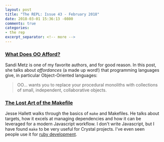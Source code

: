 ```yaml
---
layout: post
title: "The REPL: Issue 43 - February 2018"
date: 2018-03-01 15:36:13 -0800
comments: true
categories:
- the rep
excerpt_separator: <!-- more -->
---
```


### [What Does OO Afford?][oo]

Sandi Metz is one of my favorite authors, and for good reason. In this post, she talks about *affordances* (a made up word!) that programming languages give, in particular Object-Oriented languages:

> OO... wants you to replace your procedural monoliths with collections of small, independent, collaborative objects.

### [The Lost Art of the Makefile][makefile]

Jesse Hallett walks through the basics of `make` and Makefiles. He talks about targets, how it excels at managing dependencies and how it can be leveraged for a modern Javascript workflow. I don't write Javascript, but I have found `make` to be very useful for Crystal projects. I've even seen people use it for [ruby development](https://gist.github.com/foca/82fc8ba2d762dbbf30be).

[oo]: https://www.sandimetz.com/blog/2018/21/what-does-oo-afford
[makefile]: http://www.olioapps.com/blog/the-lost-art-of-the-makefile/
